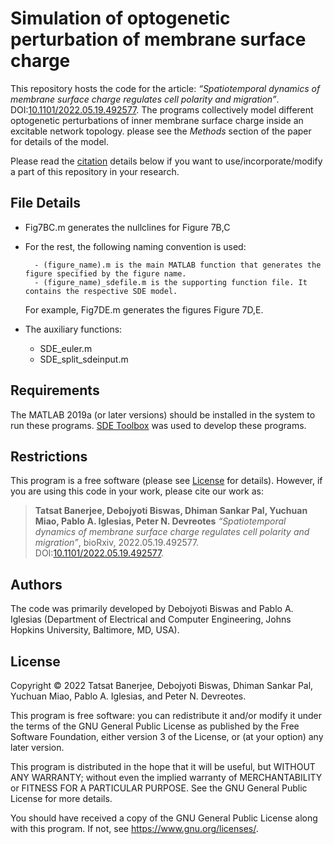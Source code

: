 # Simulation of optogenetic perturbation of membrane surface charge  

This repository hosts the code for the article: _“Spatiotemporal dynamics of membrane surface charge regulates cell polarity and migration”_. DOI:[10.1101/2022.05.19.492577](https://doi.org/10.1101/2022.05.19.492577). The programs collectively model different optogenetic perturbations of inner membrane surface charge inside an excitable network topology. please see the _Methods_ section of the paper for details of the model. 

Please read the [citation](#restrictions) details below if you want to use/incorporate/modify a part of this repository in your research. 

## File Details

- Fig7BC.m generates the nullclines for  Figure 7B,C

- For the rest, the following naming convention is used:

        - (figure_name).m is the main MATLAB function that generates the figure specified by the figure name. 
        - (figure_name)_sdefile.m is the supporting function file. It contains the respective SDE model.

    For example, Fig7DE.m generates the figures  Figure 7D,E.

- The auxiliary functions:

    - SDE_euler.m
    - SDE_split_sdeinput.m


## Requirements

The MATLAB 2019a (or later versions) should be installed in the system to run these programs. [SDE Toolbox](http://sdetoolbox.sourceforge.net/) was used to develop these programs. 


## Restrictions

This program is a free software (please see [License](#license) for details). However, if you are using this code in your work, please cite our work as:


> **Tatsat Banerjee, Debojyoti Biswas, Dhiman Sankar Pal, Yuchuan Miao, Pablo A. Iglesias, Peter N. Devreotes** _“Spatiotemporal dynamics of membrane surface charge regulates cell polarity and migration”_, bioRxiv, 2022.05.19.492577. DOI:[10.1101/2022.05.19.492577](https://doi.org/10.1101/2022.05.19.492577).


## Authors

The code was primarily developed by Debojyoti Biswas and Pablo A. Iglesias (Department of Electrical and Computer Engineering, Johns Hopkins University, Baltimore, MD, USA). 


## License 

Copyright © 2022 Tatsat Banerjee, Debojyoti Biswas, Dhiman Sankar Pal, Yuchuan Miao, Pablo A. Iglesias, and Peter N. Devreotes. 

This program is free software: you can redistribute it and/or modify it under the terms of the GNU General Public License as published by the Free Software Foundation, either version 3 of the License, or (at your option) any later version.

This program is distributed in the hope that it will be useful, but WITHOUT ANY WARRANTY; without even the implied warranty of MERCHANTABILITY or FITNESS FOR A PARTICULAR PURPOSE. See the GNU General Public License for more details.

You should have received a copy of the GNU General Public License along with this program. If not, see <https://www.gnu.org/licenses/>. 
